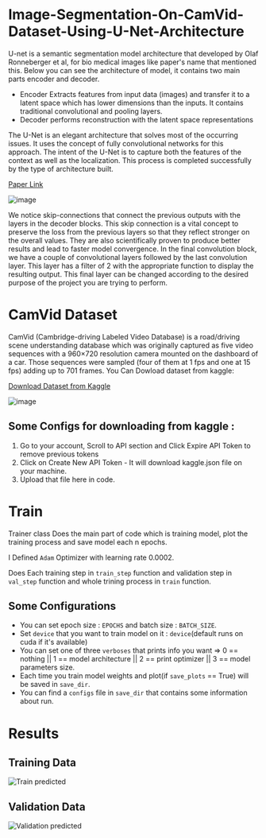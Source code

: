 # Image-Segmentation-On-CamVid-Dataset-Using-U-Net-Architecture

U-net is a semantic segmentation model architecture that developed by Olaf Ronneberger et al, for bio medical images like paper's name that mentioned this.
Below you can see the architecture of model, it contains two main parts encoder and decoder.


*   Encoder Extracts features from input data (images) and transfer it to a latent space which has lower dimensions than the inputs. It contains traditional convolutional and pooling layers.
*   Decoder performs reconstruction with the latent space representations 

The U-Net is an elegant architecture that solves most of the occurring issues. It uses the concept of fully convolutional networks for this approach. The intent of the U-Net is to capture both the features of the context as well as the localization. This process is completed successfully by the type of architecture built.


[Paper Link](https://arxiv.org/abs/1505.04597v1)

![image](https://user-images.githubusercontent.com/47561760/195845173-25e5f8ad-d80f-4280-a03b-2a03bdaf857a.png)

We notice skip-connections that connect the previous outputs with the layers in the decoder blocks. This skip connection is a vital concept to preserve the loss from the previous layers so that they reflect stronger on the overall values. They are also scientifically proven to produce better results and lead to faster model convergence. In the final convolution block, we have a couple of convolutional layers followed by the last convolution layer. This layer has a filter of 2 with the appropriate function to display the resulting output. This final layer can be changed according to the desired purpose of the project you are trying to perform.


# CamVid Dataset
CamVid (Cambridge-driving Labeled Video Database) is a road/driving scene understanding database which was originally captured as five video sequences with a 960×720 resolution camera mounted on the dashboard of a car. Those sequences were sampled (four of them at 1 fps and one at 15 fps) adding up to 701 frames. You Can Dowload dataset from kaggle:

[Download Dataset from Kaggle](https://www.kaggle.com/datasets/carlolepelaars/camvid)

![image](https://user-images.githubusercontent.com/47561760/192777912-5930383d-8ae8-4df3-8a89-dcfa2c93a03c.png)

## Some Configs for downloading from kaggle :
1. Go to your account, Scroll to API section and Click Expire API Token to remove previous tokens
2. Click on Create New API Token - It will download kaggle.json file on your machine.
3. Upload that file here in code.


# Train
Trainer class Does the main part of code which is training model, plot the training process and save model each n epochs.

I Defined `Adam` Optimizer with learning rate 0.0002.

Does Each training step in `train_step` function and validation step in `val_step` function and whole trining process in 
`train` function.
 
## Some Configurations
 
*   You can set epoch size : `EPOCHS` and batch size : `BATCH_SIZE`.
*   Set `device` that you want to train model on it : `device`(default runs on cuda if it's available)
*   You can set one of three `verboses` that prints info you want => 0 == nothing || 1 == model architecture || 2 == print optimizer || 3 == model parameters size.
*   Each time you train model weights and plot(if `save_plots` == True) will be saved in `save_dir`.
*   You can find a `configs` file in `save_dir` that contains some information about run. 


# Results

## Training Data
![Train predicted](https://user-images.githubusercontent.com/47561760/195614321-1ac08aa5-8076-41ac-8b72-035d42cb98e2.png)

## Validation Data
![Validation predicted](https://user-images.githubusercontent.com/47561760/195614378-2056d9c5-7d7c-4e02-be3e-3d87e4bde7ef.png)
